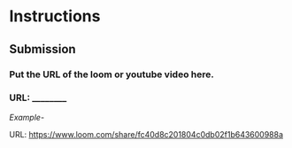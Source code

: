 # Instructions

## **Submission**

### Put the URL of the loom or youtube video here.

### URL: ________

_Example-_

URL: https://www.loom.com/share/fc40d8c201804c0db02f1b643600988a

